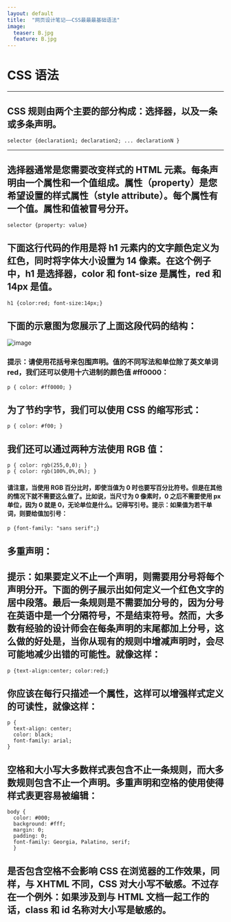 ```yaml
---
layout: default
title:  "网页设计笔记——CSS最最最基础语法"
image:
  teaser: B.jpg
  feature: B.jpg
---
```


# CSS 语法

---

## CSS 规则由两个主要的部分构成：选择器，以及一条或多条声明。

```
selector {declaration1; declaration2; ... declarationN }
```
---

## 选择器通常是您需要改变样式的 HTML 元素。每条声明由一个属性和一个值组成。属性（property）是您希望设置的样式属性（style attribute）。每个属性有一个值。属性和值被冒号分开。
```
selector {property: value}
```

## 下面这行代码的作用是将 h1 元素内的文字颜色定义为红色，同时将字体大小设置为 14 像素。在这个例子中，h1 是选择器，color 和 font-size 是属性，red 和 14px 是值。

```
h1 {color:red; font-size:14px;}
```

## 下面的示意图为您展示了上面这段代码的结构：
![image](http://www.w3school.com.cn/i/ct_css_selector.gif)
### 提示：请使用花括号来包围声明。值的不同写法和单位除了英文单词 red，我们还可以使用十六进制的颜色值 #ff0000：

```
p { color: #ff0000; }
```

## 为了节约字节，我们可以使用 CSS 的缩写形式：

```
p { color: #f00; }
```

## 我们还可以通过两种方法使用 RGB 值：

```
p { color: rgb(255,0,0); }
p { color: rgb(100%,0%,0%); }
```

#### 请注意，当使用 RGB 百分比时，即使当值为 0 时也要写百分比符号。但是在其他的情况下就不需要这么做了。比如说，当尺寸为 0 像素时，0 之后不需要使用 px 单位，因为 0 就是 0，无论单位是什么。记得写引号。提示：如果值为若干单词，则要给值加引号：

```
p {font-family: "sans serif";}
```

## 多重声明：
## 提示：如果要定义不止一个声明，则需要用分号将每个声明分开。下面的例子展示出如何定义一个红色文字的居中段落。最后一条规则是不需要加分号的，因为分号在英语中是一个分隔符号，不是结束符号。然而，大多数有经验的设计师会在每条声明的末尾都加上分号，这么做的好处是，当你从现有的规则中增减声明时，会尽可能地减少出错的可能性。就像这样：

```
p {text-align:center; color:red;}
```
	
## 你应该在每行只描述一个属性，这样可以增强样式定义的可读性，就像这样：

```
p {
  text-align: center;
  color: black;
  font-family: arial;
}
```

## 空格和大小写大多数样式表包含不止一条规则，而大多数规则包含不止一个声明。多重声明和空格的使用使得样式表更容易被编辑：

```
body {
  color: #000;
  background: #fff;
  margin: 0;
  padding: 0;
  font-family: Georgia, Palatino, serif;
  }
```
## 是否包含空格不会影响 CSS 在浏览器的工作效果，同样，与 XHTML 不同，CSS 对大小写不敏感。不过存在一个例外：如果涉及到与 HTML 文档一起工作的话，class 和 id 名称对大小写是敏感的。
